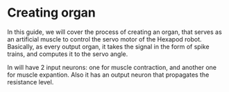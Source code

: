 # Creating organ

In this guide, we will cover the process of creating an organ, that serves as an artificial muscle to control the servo motor of the Hexapod robot. Basically, as every output organ, it takes the signal in the form of spike trains, and computes it to the servo angle.

In will have 2 input neurons: one for muscle contraction, and another one for muscle expantion. Also it has an output neuron that propagates the resistance level.